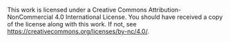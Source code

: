 This work is licensed under a Creative Commons Attribution-NonCommercial 4.0 International License.
You should have received a copy of the license along with this work.
If not, see <https://creativecommons.org/licenses/by-nc/4.0/>.
